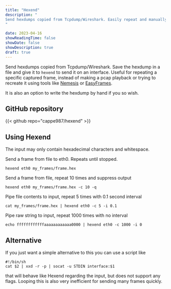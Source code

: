 ```yaml
---
title: "Hexend"
description: "
Send hexdumps copied from Tcpdump/Wireshark. Easily repeat and manually modify useful or problematic frames instead of relying on pcap playback.
"

date: 2023-04-16
showReadingTime: false
showDate: false
showDescription: true
draft: true
---
```


Send hexdumps copied from Tcpdump/Wireshark. Save the hexdump in a file and give
it to `hexend` to send it on an interface. Useful for repeating a specific
captured frame, instead of making a pcap playback or trying to recreate it using
tools like [Nemesis](https://github.com/libnet/nemesis) or
[EasyFrames](https://github.com/microchip-ung/easyframes).

It is also an option to write the hexdump by hand if you so wish.


## GitHub repository
{{< github repo="cappe987/hexend" >}}


## Using Hexend
The input may only contain hexadecimal characters and whitespace.

Send a frame from file to eth0. Repeats until stopped.

```
hexend eth0 my_frames/frame.hex
```

Send a frame from file, repeat 10 times and suppress output

```
hexend eth0 my_frames/frame.hex -c 10 -q
```

Pipe file contents to input, repeat 5 times with 0.1 second interval

```
cat my_frames/frame.hex | hexend eth0 -c 5 -i 0.1
```

Pipe raw string to input, repeat 1000 times with no interval

```
echo ffffffffffffaaaaaaaaaaaa0000 | hexend eth0 -c 1000 -i 0
```


## Alternative
If you just want a simple alternative to this you can use a script like
```
#!/bin/sh
cat $2 | xxd -r -p | socat -u STDIN interface:$1
```
that will behave like Hexend regarding the input, but does not support any
flags. Looping this is also very inefficient for sending many frames quickly.
